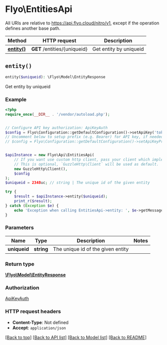 # Flyo\EntitiesApi

All URIs are relative to https://api.flyo.cloud/nitro/v1, except if the operation defines another base path.

| Method | HTTP request | Description |
| ------------- | ------------- | ------------- |
| [**entity()**](EntitiesApi.md#entity) | **GET** /entities/{uniqueid} | Get entity by uniqueid |


## `entity()`

```php
entity($uniqueid): \Flyo\Model\EntityResponse
```

Get entity by uniqueid

### Example

```php
<?php
require_once(__DIR__ . '/vendor/autoload.php');


// Configure API key authorization: ApiKeyAuth
$config = Flyo\Configuration::getDefaultConfiguration()->setApiKey('token', 'YOUR_API_KEY');
// Uncomment below to setup prefix (e.g. Bearer) for API key, if needed
// $config = Flyo\Configuration::getDefaultConfiguration()->setApiKeyPrefix('token', 'Bearer');


$apiInstance = new Flyo\Api\EntitiesApi(
    // If you want use custom http client, pass your client which implements `GuzzleHttp\ClientInterface`.
    // This is optional, `GuzzleHttp\Client` will be used as default.
    new GuzzleHttp\Client(),
    $config
);
$uniqueid = 2348uc; // string | The unique id of the given entity

try {
    $result = $apiInstance->entity($uniqueid);
    print_r($result);
} catch (Exception $e) {
    echo 'Exception when calling EntitiesApi->entity: ', $e->getMessage(), PHP_EOL;
}
```

### Parameters

| Name | Type | Description  | Notes |
| ------------- | ------------- | ------------- | ------------- |
| **uniqueid** | **string**| The unique id of the given entity | |

### Return type

[**\Flyo\Model\EntityResponse**](../Model/EntityResponse.md)

### Authorization

[ApiKeyAuth](../../README.md#ApiKeyAuth)

### HTTP request headers

- **Content-Type**: Not defined
- **Accept**: `application/json`

[[Back to top]](#) [[Back to API list]](../../README.md#endpoints)
[[Back to Model list]](../../README.md#models)
[[Back to README]](../../README.md)
